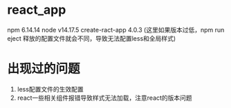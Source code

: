# react_app
npm 6.14.14
node v14.17.5
create-ract-app 4.0.3 (这里如果版本过低，npm run eject 释放的配置文件就会不同，导致无法配置less和全局样式)
# 出现过的问题
1. less配置文件的生效配置
2. react一些相关组件报错导致样式无法加载，注意react的版本问题